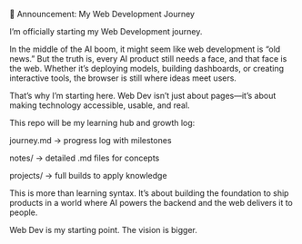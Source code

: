 🚀 Announcement: My Web Development Journey

I’m officially starting my Web Development journey.

In the middle of the AI boom, it might seem like web development is “old news.” But the truth is, every AI product still needs a face, and that face is the web. Whether it’s deploying models, building dashboards, or creating interactive tools, the browser is still where ideas meet users.

That’s why I’m starting here. Web Dev isn’t just about pages—it’s about making technology accessible, usable, and real.

This repo will be my learning hub and growth log:

journey.md → progress log with milestones

notes/ → detailed .md files for concepts

projects/ → full builds to apply knowledge

This is more than learning syntax. It’s about building the foundation to ship products in a world where AI powers the backend and the web delivers it to people.

Web Dev is my starting point. The vision is bigger.
